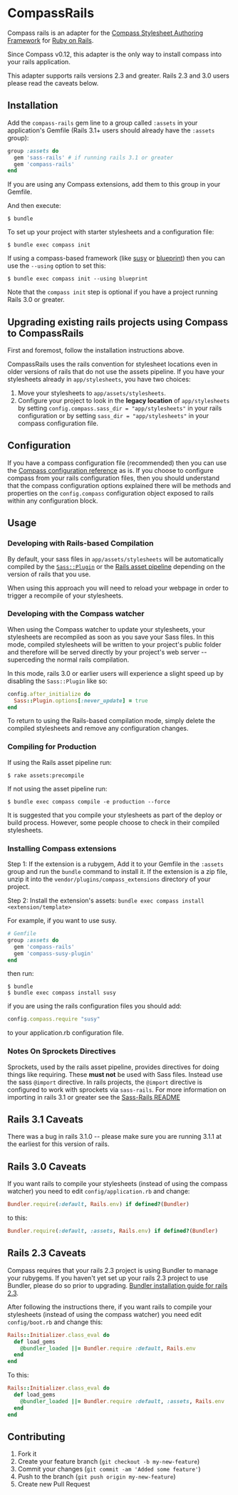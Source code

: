 # CompassRails

Compass rails is an adapter for the [Compass Stylesheet Authoring
Framework](http://compass-style.org) for [Ruby on Rails](http://rubyonrails.org/).

Since Compass v0.12, this adapter is the only way to install compass
into your rails application.

This adapter supports rails versions 2.3 and greater. Rails 2.3 and 3.0 users
please read the caveats below.

## Installation

Add the `compass-rails` gem line to a group called `:assets` in your application's Gemfile (Rails 3.1+ users should already have the `:assets` group):

```ruby
group :assets do
  gem 'sass-rails' # if running rails 3.1 or greater
  gem 'compass-rails'
end
```

If you are using any Compass extensions, add them to this group in your
Gemfile.

And then execute:

    $ bundle

To set up your project with starter stylesheets and a configuration
file:

    $ bundle exec compass init

If using a compass-based framework (like [susy](http://susy.oddbird.net/) or [blueprint](http://compass-style.org/reference/blueprint/)) then you can use the `--using` option to set this:

    $ bundle exec compass init --using blueprint

Note that the `compass init` step is optional if you have a project running Rails 3.0 or greater.

## Upgrading existing rails projects using Compass to CompassRails

First and foremost, follow the installation instructions above.

CompassRails uses the rails convention for stylesheet locations even in
older versions of rails that do not use the assets pipeline.
If you have your stylesheets already in `app/stylesheets`, you have two choices:

1. Move your stylesheets to `app/assets/stylesheets`.
2. Configure your project to look in the **legacy location** of
   `app/stylesheets` by setting `config.compass.sass_dir =
   "app/stylesheets"` in your rails configuration or by setting
   `sass_dir = "app/stylesheets"` in your compass configuration file.

## Configuration

If you have a compass configuration file (recommended) then you can
use the [Compass configuration 
reference](http://compass-style.org/help/tutorials/configuration-reference/)
as is. If you choose to configure compass from your rails configuration
files, then you should understand that the compass configuration
options explained there will be methods and properties on the `config.compass`
configuration object exposed to rails within any configuration block.

## Usage

### Developing with Rails-based Compilation

By default, your sass files in `app/assets/stylesheets` will be
automatically compiled by the [`Sass::Plugin`](http://sass-lang.com/docs/yardoc/Sass/Plugin.html) or the [Rails asset
pipeline](http://guides.rubyonrails.org/asset_pipeline.html) depending on the version of rails that you use.

When using this approach you will need to reload your webpage in order
to trigger a recompile of your stylesheets.

### Developing with the Compass watcher

When using the Compass watcher to update your stylesheets, your
stylesheets are recompiled as soon as you save your Sass files. In this
mode, compiled stylesheets will be written to your project's public
folder and therefore will be served directly by your project's web
server -- superceding the normal rails compilation.

In this mode, rails 3.0 or earlier users will experience a slight
speed up by disabling the `Sass::Plugin` like so:

```ruby
config.after_initialize do
  Sass::Plugin.options[:never_update] = true
end
```

To return to using the Rails-based compilation mode, simply delete
the compiled stylesheets and remove any configuration changes.

### Compiling for Production

If using the Rails asset pipeline run:

    $ rake assets:precompile

If not using the asset pipeline run:

    $ bundle exec compass compile -e production --force

It is suggested that you compile your stylesheets as part of the deploy
or build process. However, some people choose to check in their compiled
stylesheets.

### Installing Compass extensions

Step 1: If the extension is a rubygem, Add it to your Gemfile in the
`:assets` group and run the `bundle` command to install it.
If the extension is a zip file, unzip it into the
`vendor/plugins/compass_extensions` directory of your project.

Step 2: Install the extension's assets: `bundle exec compass install 
<extension/template>`

For example, if you want to use susy.

```ruby
# Gemfile
group :assets do
  gem 'compass-rails'
  gem 'compass-susy-plugin'
end
```

then run:

    $ bundle
    $ bundle exec compass install susy
    
if you are using the rails configuration files you should add:

```ruby
config.compass.require "susy"
```

to your application.rb configuration file.


### Notes On Sprockets Directives

Sprockets, used by the rails asset pipeline, provides directives for
doing things like requiring. These **must not** be used with Sass files.
Instead use the sass `@import` directive. In rails projects, the
`@import` directive is configured to work with sprockets via `sass-rails`. For more information on importing in rails 3.1 or greater see the [Sass-Rails README](https://github.com/rails/sass-rails/blob/master/README.markdown)

## Rails 3.1 Caveats

There was a bug in rails 3.1.0 -- please make sure you are running 3.1.1
at the earliest for this version of rails.

## Rails 3.0 Caveats

If you want rails to compile your stylesheets (instead of using the
compass watcher) you need to edit `config/application.rb` and change:

```ruby
Bundler.require(:default, Rails.env) if defined?(Bundler)
```

to this:

```ruby
Bundler.require(:default, :assets, Rails.env) if defined?(Bundler)
```

## Rails 2.3 Caveats

Compass requires that your rails 2.3 project is using Bundler to manage
your rubygems. If you haven't yet set up your rails 2.3 project to use Bundler,
please do so prior to upgrading. [Bundler installation guide for rails
2.3](http://gembundler.com/rails23.html).

After following the instructions there, if you want rails to compile
your stylesheets (instead of using the compass watcher) you need
edit `config/boot.rb` and change this:

```ruby
Rails::Initializer.class_eval do
  def load_gems
    @bundler_loaded ||= Bundler.require :default, Rails.env
  end
end
```

To this:

```ruby
Rails::Initializer.class_eval do
  def load_gems
    @bundler_loaded ||= Bundler.require :default, :assets, Rails.env
  end
end
```

## Contributing

1. Fork it
2. Create your feature branch (`git checkout -b my-new-feature`)
3. Commit your changes (`git commit -am 'Added some feature'`)
4. Push to the branch (`git push origin my-new-feature`)
5. Create new Pull Request
